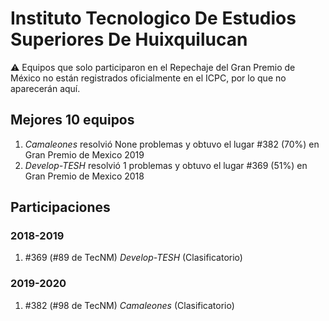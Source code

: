# Instituto Tecnologico De Estudios Superiores De Huixquilucan

:warning: Equipos que solo participaron en el Repechaje del Gran Premio de México no están registrados oficialmente en el ICPC, por lo que no aparecerán aquí.

## Mejores 10 equipos

1. _Camaleones_ resolvió None problemas y obtuvo el lugar #382 (70%) en Gran Premio de Mexico 2019
1. _Develop-TESH_ resolvió 1 problemas y obtuvo el lugar #369 (51%) en Gran Premio de Mexico 2018

## Participaciones

### 2018-2019

1. #369 (#89 de TecNM) _Develop-TESH_ (Clasificatorio)

### 2019-2020

1. #382 (#98 de TecNM) _Camaleones_ (Clasificatorio)



